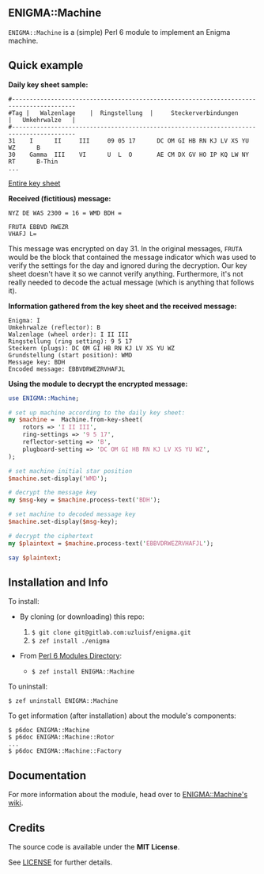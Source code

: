 
## ENIGMA::Machine

`ENIGMA::Machine` is a (simple) Perl 6 module to implement an Enigma machine.


## Quick example

**Daily key sheet sample:**

```
#----------------------------------------------------------------------------------------
#Tag |   Walzenlage    |  Ringstellung  |     Steckerverbindungen      |   Umkehrwalze   |
#----------------------------------------------------------------------------------------
31    I      II     III     09 05 17      DC OM GI HB RN KJ LV XS YU WZ      B
30    Gamma  III    VI      U  L  O       AE CM DX GV HO IP KQ LW NY RT      B-Thin
...
```

[Entire key sheet](/examples/keysheet-text.txt)

**Received (fictitious) message:**
```
NYZ DE WAS 2300 = 16 = WMD BDH =

FRUTA EBBVD RWEZR 
VHAFJ L=
```
This message was encrypted on day 31. In the original messages, `FRUTA` would
be the block that contained the message indicator which was used to verify the
settings for the day and ignored during the decryption. Our key sheet doesn't
have it so we cannot verify anything. Furthermore, it's not really needed to decode
the actual message (which is anything that follows it).


**Information gathered from the key sheet and the received message:**
```
Enigma: I
Umkehrwalze (reflector): B
Walzenlage (wheel order): I II III
Ringstellung (ring setting): 9 5 17
Steckern (plugs): DC OM GI HB RN KJ LV XS YU WZ
Grundstellung (start position): WMD
Message key: BDH
Encoded message: EBBVDRWEZRVHAFJL
```

**Using the module to decrypt the encrypted message:**
```perl
use ENIGMA::Machine;

# set up machine according to the daily key sheet:
my $machine =  Machine.from-key-sheet(
    rotors => 'I II III',
    ring-settings => '9 5 17',
    reflector-setting => 'B',
    plugboard-setting => 'DC OM GI HB RN KJ LV XS YU WZ',
);

# set machine initial star position
$machine.set-display('WMD');

# decrypt the message key
my $msg-key = $machine.process-text('BDH');

# set machine to decoded message key
$machine.set-display($msg-key);

# decrypt the ciphertext
my $plaintext = $machine.process-text('EBBVDRWEZRVHAFJL');

say $plaintext;
```

## Installation and Info

To install:
* By cloning (or downloading) this repo:
    1. `$ git clone git@gitlab.com:uzluisf/enigma.git`
    2. `$ zef install ./enigma`

* From [Perl 6 Modules Directory](https://modules.perl6.org/):
    * `$ zef install ENIGMA::Machine`

To uninstall:

```
$ zef uninstall ENIGMA::Machine
```

To get information (after installation) about the module's components:

```
$ p6doc ENIGMA::Machine
$ p6doc ENIGMA::Machine::Rotor
...
$ p6doc ENIGMA::Machine::Factory
```

## Documentation

For more information about the module, head over to
[ENIGMA::Machine's wiki](https://gitlab.com/uzluisf/enigma/wikis/home).

## Credits

The source code is available under the **MIT License**.

See [LICENSE](https://gitlab.com/uzluisf/enigma/raw/master/LICENSE) for further details.
